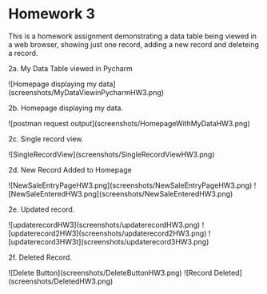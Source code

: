 <h1>Homework 3</h1>
<p>This is a homework assignment demonstrating a data table being viewed in a web browser, showing just one record, adding a new record and deleteing a record. </p>
<p>2a. My Data Table viewed in Pycharm</p>
![Homepage displaying my data](screenshots/MyDataViewinPycharmHW3.png)
<p>2b. Homepage displaying my data.</p>
![postman request output](screenshots/HomepageWithMyDataHW3.png)
<p>2c. Single record view.</p>
![SingleRecordView](screenshots/SingleRecordViewHW3.png)
<p>2d. New Record Added to Homepage</p>
![NewSaleEntryPageHW3.png](screenshots/NewSaleEntryPageHW3.png)
![NewSaleEnteredHW3.png](screenshots/NewSaleEnteredHW3.png)
<p>2e. Updated record.</p>
![updaterecordHW3](screenshots/updaterecordHW3.png)
![updaterecord2HW3](screenshots/updaterecord2HW3.png)
![updaterecord3HW3t](screenshots/updaterecord3HW3.png)
<p>2f. Deleted Record.</p>
![Delete Button](screenshots/DeleteButtonHW3.png)
![Record Deleted](screenshots/DeletedHW3.png)



